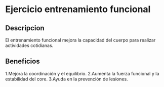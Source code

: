 # Ejercicio entrenamiento funcional

## Descripcion
El entrenamiento funcional mejora la capacidad del cuerpo para realizar actividades cotidianas.

## Beneficios
1.Mejora la coordinación y el equilibrio.
2.Aumenta la fuerza funcional y la estabilidad del core.
3.Ayuda en la prevención de lesiones.
